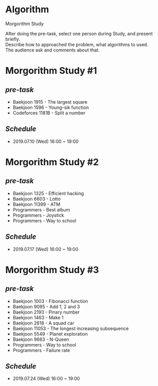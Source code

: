 # Algorithm  
Morgorithm Study  

After doing the pre-task, select one person during Study, and present briefly.  
Describe how to approached the problem, what algorithms to used.  
The audience ask and comments about that.

# Morgorithm Study #1  
## *pre-task*  
  + Baekjoon 1915 - The largest square  
  + Baekjoon 1596 - Young-sik function  
  + Codeforces 1181B - Split a number  
  
## *Schedule*  
  + 2019.07.10 (Wed) 16:00 ~ 19:00  
  
# Morgorithm Study #2  
## *pre-task*  
  + Baekjoon 1325 - Efficient hacking  
  + Baekjoon 6603 - Lotto  
  + Baekjoon 11399 - ATM  
  + Programmers - Best album  
  + Programmers - Joystick  
  + Programmers - Way to school 
  
## *Schedule*  
  + 2019.07.17 (Wed) 16:00 ~ 19:00

# Morgorithm Study #3
## *pre-task*
  + Baekjoon 1003 - Fibonacci function
  + Baekjoon 9095 - Add 1, 2 and 3
  + Baekjoon 2193 - Pinary number
  + Baekjoon 1463 - Make 1
  + Baekjoon 2618 - A squad car
  + Baekjoon 11053 - The longest increasing subsequence
  + Baekjoon 5549 - Planet exploration
  + Baekjoon 9663 - N-Queen
  + Programmers - Way to school
  + Programmers - Failure rate
  
  ## *Schedule*  
  + 2019.07.24 (Wed) 16:00 ~ 19:00
